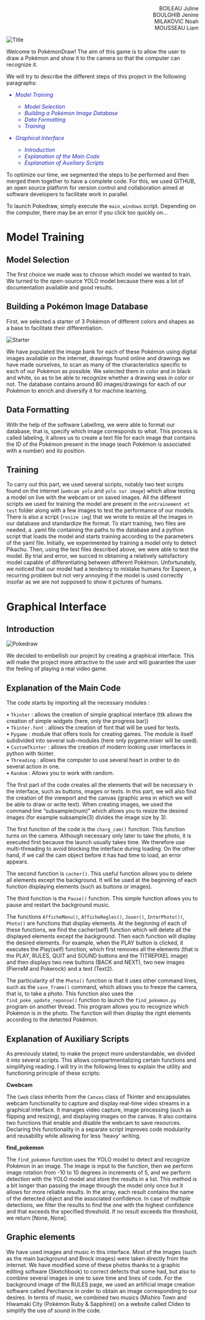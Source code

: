 <div style="text-align: right;">
    BOILEAU Juline<br>
    BOULGHIB Jenine<br>
    MILAKOVIC Noah<br>
    MOUSSEAU Liam
</div>

![Title](elements_graphique/TITREPIXEL.png)

Welcome to PokémonDraw! The aim of this game is to allow the user to draw a Pokémon and show it to the camera so that the computer can recognize it.

We will try to describe the different steps of this project in the following paragraphs:

<font color="#1F28AE">

- *Model Training*
   - *Model Selection*
   - *Building a Pokémon Image Database*
   - *Data Formatting*
   - *Training*

- *Graphical Interface*
    - *Introduction*
    - *Explanation of the Main Code*
    - *Explanation of Auxiliary Scripts*

</font>

To optimize our time, we segmented the steps to be performed and then merged them together to have a complete code. For this, we used GITHUB, an open source platform for version control and collaboration aimed at software developers to facilitate work in parallel.

To launch Pokedraw, simply execute the `main_windows` script. Depending on the computer, there may be an error if you click too quickly on...

# Model Training

## Model Selection

The first choice we made was to choose which model we wanted to train. We turned to the open-source YOLO model because there was a lot of documentation available and good results.

## Building a Pokémon Image Database

First, we selected a starter of 3 Pokémon of different colors and shapes as a base to facilitate their differentiation.

![Starter](elements_graphique/startera.png)

We have populated the image bank for each of these Pokémon using digital images available on the internet, drawings found online and drawings we have made ourselves, to scan as many of the characteristics specific to each of our Pokémon as possible. We selected them in color and in black and white, so as to be able to recognize whether a drawing was in color or not. The database contains around 80 images/drawings for each of our Pokémon to enrich and diversify it for machine learning.

## Data Formatting

With the help of the software LabelImg, we were able to format our database, that is, specify which image corresponds to what. This process is called labeling, it allows us to create a text file for each image that contains the ID of the Pokémon present in the image (each Pokémon is associated with a number) and its position.

## Training

To carry out this part, we used several scripts, notably two test scripts found on the internet (`webcam yolo` and `yolo sur image`) which allow testing a model on live with the webcam or on saved images. All the different scripts we used for training the model are present in the `entrainement et test` folder along with a few images to test the performance of our models. There is also a script (`resize img`) that we wrote to resize all the images in our database and standardize the format. To start training, two files are needed, a .yaml file containing the paths to the database and a python script that loads the model and starts training according to the parameters of the yaml file. Initially, we experimented by training a model only to detect Pikachu. Then, using the test files described above, we were able to test the model. By trial and error, we succed in obtaining a relatively satisfactory model capable of differentiating between different Pokémon. Unfortunately, we noticed that our model had a tendency to mistake humans for Espeon, a recurring problem but not very annoying if the model is used correctly insofar as we are not supposed to show it pictures of humans.

# Graphical Interface

## Introduction

![Pokedraw](elements_graphique/CaptureMD.PNG)

We decided to embellish our project by creating a graphical interface. This will make the project more attractive to the user and will guarantee the user the feeling of playing a real video game.

## Explanation of the Main Code

The code starts by importing all the necessary modules : 

•	`Tkinter` : allows the creation of simple graphical interface (ttk allows the creation of simple widgets (here, only the progress bar))  
•	`Tkinter.font` : allows the creation of font that will be used for texts.  
•	`Pygame` : module that offers tools for creating games. The module is itself subdivided into several sub-modules (here only pygame.mixer will be used).  
•	`CustomTkinter` :  allows the creation of modern looking user interfaces in python with tkinter.  
•	`Threading` : allows the computer to use several heart in ordrer to do several action in one.  
•	`Random` : Allows you to work with random.  

The first part of the code creates all the elements that will be necessary in the interface, such as buttons, images or texts. In this part, we will also find the creation of the viewport and the canvas (graphic area in which we will be able to draw or write text). 
When creating images, we used the command line “subsample(num)” which allows you to resize the desired images (for example subsample(3) divides the image size by 3).

The first function of the code is the `charg_cam()` function. This function turns on the camera. Although necessary only later to take the photo, it is executed first because the launch usually takes time. We therefore use multi-threading to avoid blocking the interface during loading. On the other hand, if we call the cam object before it has had time to load, an error appears.

The second function is `cacher()`. This useful function allows you to delete all elements except the background. It will be used at the beginning of each function displaying elements (such as buttons or images).

The third function is the `Pause()` function. This simple function allows you to pause and restart the background music.

The functions `AfficheMenu()`, `AfficheRegles()`, `Jouer()`, `InterPhoto())`, `Photo()` are functions that display elements. At the beginning of each of these functions, we find the cacher(self) function which will delete all the displayed elements except the background. Then each function will display the desired elements. 
For example, when the PLAY button is clicked, it executes the Play(self) function, which first removes all the elements (that is the PLAY, RULES, QUIT and SOUND buttons and the TITREPIXEL image) and then displays two new buttons (BACK and NEXT), two new images (PierreM and Pokerock) and a text (Text2).

The particularity of the `Photo()` function is that it uses other command lines, such as the `save_frame()` command, which allows you to freeze the camera, that is, to take a photo. This function also uses the `find_poke_update_reponse()` function to launch the `find_pokemon.py` program on another thread. This program allows you to recognize which Pokémon is in the photo. The function will then display the right elements according to the detected Pokémon.

## Explanation of Auxiliary Scripts

As previously stated, to make the project more understandable, we divided it into several scripts. This allows compartmentalizing certain functions and simplifying reading. I will try in the following lines to explain the utility and functioning principle of these scripts:

**Cwebcam**

The `Cweb` class inherits from the `Canvas` class of Tkinter and encapsulates webcam functionality to capture and display real-time video streams in a graphical interface. It manages video capture, image processing (such as flipping and resizing), and displaying images on the canvas. It also contains two functions that enable and disable the webcam to save resources. Declaring this functionality in a separate script improves code modularity and reusability while allowing for less 'heavy' writing.

**find_pokemon**

The `find_pokemon` function uses the YOLO model to detect and recognize Pokémon in an image. The image is input to the function, then we perform image rotation from -10 to 10 degrees in increments of 5, and we perform detection with the YOLO model and store the results in a list. This method is a bit longer than passing the image through the model only once but it allows for more reliable results. In the array, each result contains the name of the detected object and the associated confidence. In case of multiple detections, we filter the results to find the one with the highest confidence and that exceeds the specified threshold. If no result exceeds the threshold, we return [None, None].

## Graphic elements

We have used images and music in this interface. Most of the images (such as the main background and Brock images) were taken directly from the internet. We have modified some of these photos thanks to a graphic editing software (Sketchbook) to correct defects that some had, but also to combine several images in one to save time and lines of code. For the background image of the RULES page, we used an artificial image creation software called Perchance in order to obtain an image corresponding to our desires. In terms of music, we combined two musics (Mishiro Town and Hiwamaki City (Pokémon Ruby & Sapphire)) on a website called Clideo to simplify the use of sound in the code.
